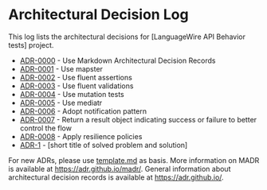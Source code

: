 # Architectural Decision Log

This log lists the architectural decisions for [LanguageWire API Behavior tests] project.
<!-- adrlog -- Regenerate the content by using "adr-log -i". You can install it via "npm install -g adr-log" -->
* [ADR-0000](0000-use-markdown-architectural-decision-records.md) - Use Markdown Architectural Decision Records
* [ADR-0001](0001-use-mapster.md) - Use mapster
* [ADR-0002](0002-use-fluent-assertions.md) - Use fluent assertions
* [ADR-0003](0003-use-fluent-validations.md) - Use fluent validations
* [ADR-0004](0004-use-mutation-tests.md) - Use mutation tests
* [ADR-0005](0005-use-mediatr.md) - Use mediatr
* [ADR-0006](0006-adopt-notification-pattern.md) - Adopt notification pattern
* [ADR-0007](0007-return-results-object-for-flow-control.md) - Return a result object indicating success or failure to better control the flow
* [ADR-0008](0008-resilience-policies.md) - Apply resilience policies
* [ADR-1](template.md) - [short title of solved problem and solution]
<!-- adrlogstop -->

For new ADRs, please use [template.md](template.md) as basis.
More information on MADR is available at <https://adr.github.io/madr/>.
General information about architectural decision records is available at <https://adr.github.io/>.
